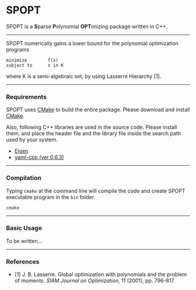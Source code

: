 SPOPT
====

SPOPT is a **S**parse **P**olynomial **OPT**imizing package written in C++.

---

SPOPT numerically gains a lower bound for the polynomial optimization programs

```
minimize        f(x)
subject to      x in K
```

where K is a semi-algebraic set, by using Lasserre Hierarchy [1].

---

### Requirements

SPOPT uses [CMake](http://www.cmake.org) to build the entire package. Please download and install [CMake](http://www.cmake.org).

Also, following C++ libraries are used in the source code. Please install them, and place the header file and the library file inside the search path used by your system.

- [Eigen](http://eigen.tuxfamily.org/)
- [yaml-cpp (ver 0.6.3)](https://github.com/jbeder/yaml-cpp)

---

### Compilation

Typing `cmake` at the command line will compile the code and create SPOPT executable program in the `bin` folder.

```sh
cmake
```

---

### Basic Usage

To be written...

---

### References

- [1] J. B. Lasserre. Global optimization with polynomials and the problem of moments. *SIAM Journal on Optimization*, 11 (2001), pp. 796-817.